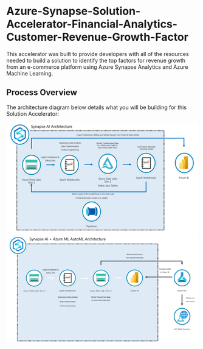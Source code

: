 # Azure-Synapse-Solution-Accelerator-Financial-Analytics-Customer-Revenue-Growth-Factor
This accelerator was built to provide developers with all of the resources needed to build a solution to identify the top factors for revenue growth from an e-commerce platform using Azure Synapse Analytics and Azure Machine Learning.

## Process Overview

The architecture diagram below details what you will be building for this Solution Accelerator:

![Azure Synapse AI Architecture](https://github.com/CloudLabsAI-Azure/Azure-Synapse-Solution-Accelerator-Financial-Analytics-Customer-Revenue-Growth-Factor/blob/main/images/SynapseArchitecture.png)
![Azure Synapse AI + AutoML Architecture](https://github.com/CloudLabsAI-Azure/Azure-Synapse-Solution-Accelerator-Financial-Analytics-Customer-Revenue-Growth-Factor/blob/main/images/SynapseAutoMLArchitecture.png)
